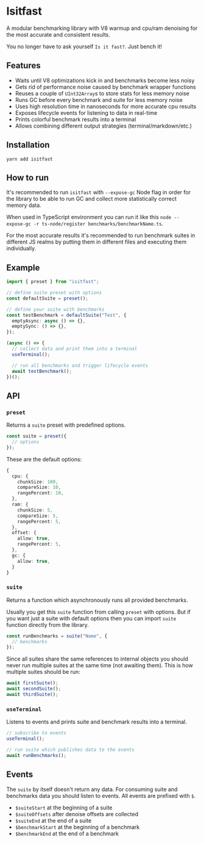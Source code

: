 # Isitfast

A modular benchmarking library with V8 warmup and cpu/ram denoising for the most accurate and consistent results.

You no longer have to ask yourself `Is it fast?`. Just bench it!

## Features

- Waits until V8 optimizations kick in and benchmarks become less noisy
- Gets rid of performance noise caused by benchmark wrapper functions
- Reuses a couple of `UInt32Array`s to store stats for less memory noise
- Runs GC before every benchmark and suite for less memory noise
- Uses high resolution time in nanoseconds for more accurate cpu results
- Exposes lifecycle events for listening to data in real-time
- Prints colorful benchmark results into a terminal
- Allows combining different output strategies (terminal/markdown/etc.)

## Installation

```shell
yarn add isitfast
```

## How to run

It's recommended to run `isitfast` with `--expose-gc` Node flag in order for the library to be able to run GC and collect more statistically correct memory data.

When used in TypeScript environment you can run it like this `node --expose-gc -r ts-node/register benchmarks/benchmarkName.ts`.

For the most accurate results it's recommended to run benchmark suites in different JS realms by putting them in different files and executing them individually.

## Example

```ts
import { preset } from "isitfast";

// define suite preset with options
const defaultSuite = preset();

// define your suite with benchmarks
const testBenchmark = defaultSuite("Test", {
  emptyAsync: async () => {},
  emptySync: () => {},
});

(async () => {
  // collect data and print them into a terminal
  useTerminal();

  // run all benchmarks and trigger lifecycle events
  await testBenchmark();
})();
```

## API

### `preset`

Returns a `suite` preset with predefined options.

```ts
const suite = preset({
  // options
});
```

These are the default options:

```ts
{
  cpu: {
    chunkSize: 100,
    compareSize: 10,
    rangePercent: 10,
  },
  ram: {
    chunkSize: 5,
    compareSize: 5,
    rangePercent: 5,
  },
  offset: {
    allow: true,
    rangePercent: 5,
  },
  gc: {
    allow: true,
  }
}
```

### `suite`

Returns a function which asynchronously runs all provided benchmarks.

Usually you get this `suite` function from calling `preset` with options. But if you want just a suite with default options then you can import `suite` function directly from the library.

```ts
const runBenchmarks = suite("Name", {
  // benchmarks
});
```

Since all suites share the same references to internal objects you should never run multiple suites at the same time (not awaiting them). This is how multiple suites should be run:

```ts
await firstSuite();
await secondSuite();
await thirdSuite();
```

### `useTerminal`

Listens to events and prints suite and benchmark results into a terminal.

```ts
// subscribe to events
useTerminal();

// run suite which publishes data to the events
await runBenchmarks();
```

## Events

The `suite` by itself doesn't return any data. For consuming suite and benchmarks data you should listen to events. All events are prefixed with `$`.

- `$suiteStart` at the beginning of a suite
- `$suiteOffsets` after denoise offsets are collected
- `$suiteEnd` at the end of a suite
- `$benchmarkStart` at the beginning of a benchmark
- `$benchmarkEnd` at the end of a benchmark
